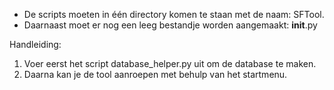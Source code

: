 
- De scripts moeten in één directory komen te staan met de naam: SFTool.
- Daarnaast moet er nog een leeg bestandje worden aangemaakt: __init__.py

Handleiding:
1. Voer eerst het script database_helper.py uit om de database te maken.
2. Daarna kan je de tool aanroepen met behulp van het startmenu. 
